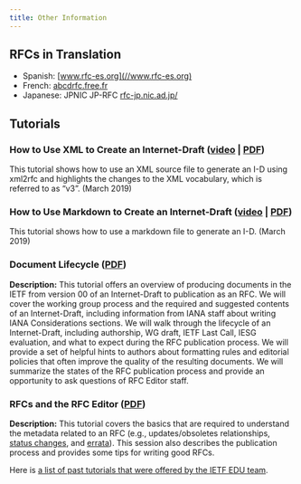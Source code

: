 ```yaml
---
title: Other Information
---
```


## RFCs in Translation

- Spanish: [www.rfc-es.org](//www.rfc-es.org)
- French: [abcdrfc.free.fr](http://abcdrfc.free.fr)
- Japanese: JPNIC JP-RFC [rfc-jp.nic.ad.jp/](http://rfc-jp.nic.ad.jp/)

## Tutorials

### How to Use XML to Create an Internet-Draft ([video](//www.youtube.com/watch?v=5JrZpF7O07U&t=160s) | [PDF](//datatracker.ietf.org/meeting/104/materials/slides-104-edu-sessf-how-to-create-an-internet-draft-using-xml-or-markdown-xml2rfc-00.pdf))

This tutorial shows how to use an XML source file to generate an I-D using xml2rfc and highlights the changes to the XML vocabulary, which is referred to as “v3”. (March 2019)

### How to Use Markdown to Create an Internet-Draft ([video](//www.youtube.com/watch?v=5JrZpF7O07U&t=1963s) | [PDF](//datatracker.ietf.org/meeting/104/materials/slides-104-edu-sessf-how-to-create-an-internet-draft-using-xml-or-markdown-markdown-01.pdf))

This tutorial shows how to use a markdown file to generate an I-D. (March 2019)

### Document Lifecycle ([PDF](/materials/lifecycle82.pdf))

**Description:** This tutorial offers an overview of producing documents in the IETF from version 00 of an Internet-Draft to publication as an RFC. We will cover the working group process and the required and suggested contents of an Internet-Draft, including information from IANA staff about writing IANA Considerations sections. We will walk through the lifecycle of an Internet-Draft, including authorship, WG draft, IETF Last Call, IESG evaluation, and what to expect during the RFC publication process. We will provide a set of helpful hints to authors about formatting rules and editorial policies that often improve the quality of the resulting documents. We will summarize the states of the RFC publication process and provide an opportunity to ask questions of RFC Editor staff.

### RFCs and the RFC Editor ([PDF](/materials/tutorial76.pdf))

**Description:** This tutorial covers the basics that are required to understand the metadata related to an RFC (e.g., updates/obsoletes relationships, [status changes](/status_changes/), and [errata](/errata/)). This session also describes the publication process and provides some tips for writing good RFCs.

Here is [a list of past tutorials that were offered by the IETF EDU team](//datatracker.ietf.org/group/edu/materials/).
